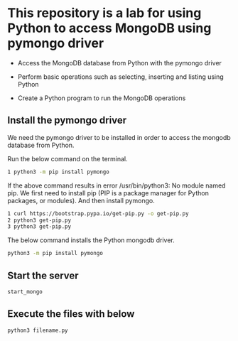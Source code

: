# This repository is a lab for using Python to access MongoDB using pymongo driver

- Access the MongoDB database from Python with the pymongo driver

- Perform basic operations such as selecting, inserting and listing using Python

- Create a Python program to run the MongoDB operations

## Install the pymongo driver

We need the pymongo driver to be installed in order to access the mongodb database from Python.

Run the below command on the terminal.

```bash
1 python3 -m pip install pymongo
```
If the above command results in error /usr/bin/python3: No module named pip. We first need to install pip (PIP is a package manager for Python packages, or modules). And then install pymongo.

```bash
1 curl https://bootstrap.pypa.io/get-pip.py -o get-pip.py
2 python3 get-pip.py
3 python3 get-pip.py
```

The below command installs the Python mongodb driver.

```bash
python3 -m pip install pymongo
```

## Start the server

```bash
start_mongo
```

## Execute the files with below

```bash
python3 filename.py
```
